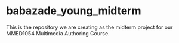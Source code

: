 # babazade_young_midterm
This is the repository we are creating as the midterm project for our MMED1054 Multimedia Authoring Course.
